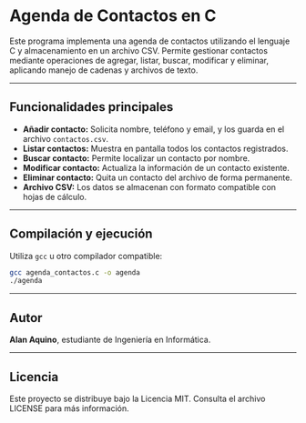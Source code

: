 # Agenda de Contactos en C

Este programa implementa una agenda de contactos utilizando el lenguaje C y almacenamiento en un archivo CSV. Permite gestionar contactos mediante operaciones de agregar, listar, buscar, modificar y eliminar, aplicando manejo de cadenas y archivos de texto.

---

## Funcionalidades principales

- **Añadir contacto:** Solicita nombre, teléfono y email, y los guarda en el archivo `contactos.csv`.
- **Listar contactos:** Muestra en pantalla todos los contactos registrados.
- **Buscar contacto:** Permite localizar un contacto por nombre.
- **Modificar contacto:** Actualiza la información de un contacto existente.
- **Eliminar contacto:** Quita un contacto del archivo de forma permanente.
- **Archivo CSV:** Los datos se almacenan con formato compatible con hojas de cálculo.

---

## Compilación y ejecución

Utiliza `gcc` u otro compilador compatible:

   ```bash
   gcc agenda_contactos.c -o agenda
   ./agenda
   ```

---

## Autor

**Alan Aquino**, estudiante de Ingeniería en Informática.

---

## Licencia

Este proyecto se distribuye bajo la Licencia MIT.
Consulta el archivo LICENSE para más información.
